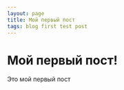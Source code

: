 ```yaml
---
layout: page
title: Мой первый пост
tags: blog first test post
---
```

# Мой первый пост!

Это мой первый пост
